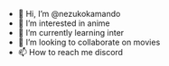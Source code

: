 - 👋 Hi, I’m @nezukokamando
- 👀 I’m interested in anime
- 🌱 I’m currently learning inter
- 💞️ I’m looking to collaborate on movies
- 📫 How to reach me discord

<!---
nezukokamando/nezukokamando is a ✨ special ✨ repository because its `README.md` (this file) appears on your GitHub profile.
You can click the Preview link to take a look at your changes.
--->
